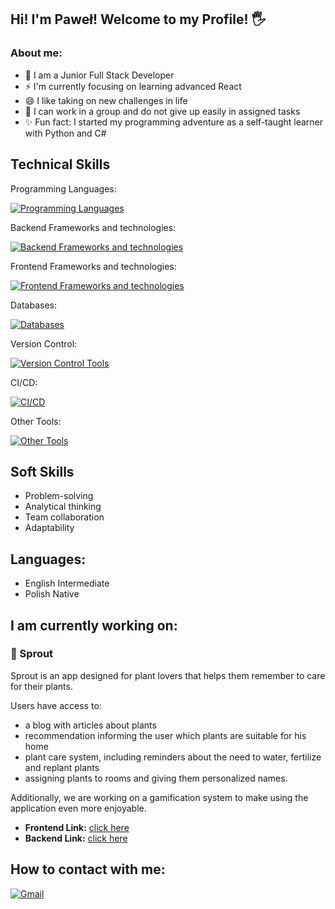 ## Hi! I'm Paweł! Welcome to my Profile! 🖐 ##


### About me:
- 🌱 I am a Junior Full Stack Developer
- ⚡ I'm currently focusing on learning advanced React
- 😄 I like taking on new challenges in life
- 🤝 I can work in a group and do not give up easily in assigned tasks
- ✨ Fun fact: I started my programming adventure as a self-taught learner with Python and C#

## Technical Skills

Programming Languages:

[![Programming Languages](https://skillicons.dev/icons?i=java,js,ts&perline=3)](https://skillicons.dev)

Backend Frameworks and technologies:

[![Backend Frameworks and technologies](https://skillicons.dev/icons?i=spring,maven,hibernate&perline=3)](https://skillicons.dev)

Frontend Frameworks and technologies:

[![Frontend Frameworks and technologies](https://skillicons.dev/icons?i=html,css,react,express,nodejs&perline=5)](https://skillicons.dev)

Databases:

[![Databases](https://skillicons.dev/icons?i=postgres,mysql,sqlite,mongodb&perline=4)](https://skillicons.dev)

Version Control:

[![Version Control Tools](https://skillicons.dev/icons?i=git,github&perline=2)](https://skillicons.dev)

CI/CD:

[![CI/CD](https://skillicons.dev/icons?i=githubactions,docker&perline=2)](https://skillicons.dev)

Other Tools:

[![Other Tools](https://skillicons.dev/icons?i=postman&perline=1)](https://skillicons.dev)

## Soft Skills
- Problem-solving
- Analytical thinking
- Team collaboration
- Adaptability
  
## Languages:
- English Intermediate
- Polish  Native

## I am currently working on:
### 🌱 Sprout
Sprout is an app designed for plant lovers that helps them remember to care for their plants.

Users have access to:
- a blog with articles about plants
- recommendation informing the user which plants are suitable for his home
- plant care system, including reminders about the need to water, fertilize and replant plants
- assigning plants to rooms and giving them personalized names.

Additionally, we are working on a gamification system to make using the application even more enjoyable.

- **Frontend Link:** [click here](https://github.com/C00kier/Sprout-frontend)
- **Backend Link:** [click here](https://github.com/C00kier/Sprout-backend)

## How to contact with me:
[![Gmail](https://img.shields.io/badge/Gmail-D14836?style=for-the-badge&logo=gmail&logoColor=white)](mailto:pawelmateuszignaczak@gmail.com)
